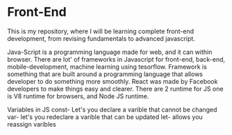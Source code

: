 # Front-End
This is my repository, where I will be learning complete front-end development, from revising fundamentals to advanced javascript.
<p>
Java-Script is a programming language made for web, and it can within browser.
There are lot' of frameworks in Javascript for front-end, back-end, mobile-development, machine learning using tesorflow.
Framework is something that are built around a programming language that allows developer to do something more smoothly. 
React was made by Facebook developers to make things easy and clearer.
There are 2 runtime for JS one is V8 runtime for browsers, and Node JS runtime.

</p>
<p>
Variables in JS
const- Let's you declare a varible that cannot be changed
var- let's you redeclare a varible that can be updated
let- allows you reassign varibles
</p>
